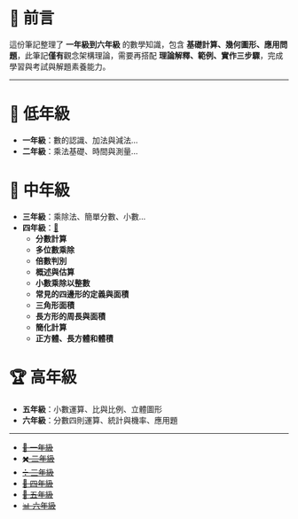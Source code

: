 # 📘 前言

這份筆記整理了 **一年級到六年級** 的數學知識，包含 **基礎計算、幾何圖形、應用問題**，此筆記**僅有**觀念架構理論，需要再搭配 **理論解釋、範例、實作三步驟**，完成學習與考試與解題素養能力。

---

# 🏫 低年級

- **一年級**：數的認識、加法與減法...
- **二年級**：乘法基礎、時間與測量...

# 📖 中年級

- **三年級**：乘除法、簡單分數、小數...
- **四年級**：[🔗](國小數學/四年級數學.md)
  - **分數計算**
  - **多位數乘除**
  - **倍數判別**
  - **概述與估算**
  - **小數乘除以整數**
  - **常見的四邊形的定義與面積**
  - **三角形面積**
  - **長方形的周長與面積**
  - **簡化計算**
  - **正方體、長方體和體積**

# 🏆 高年級

- **五年級**：小數運算、比與比例、立體圖形
- **六年級**：分數四則運算、統計與機率、應用題

---

- ~~[🔢 一年級](國小數學/一年級數學.md)~~
- ~~[✖️ 二年級](國小數學/二年級數學.md)~~
- ~~[➗ 三年級](國小數學/三年級數學.md)~~
- ~~[📏 四年級](國小數學/四年級數學.md)~~
- ~~[📐 五年級](國小數學/五年級數學.md)~~
- ~~[📊 六年級](國小數學/六年級數學.md)~~

